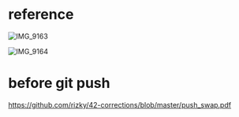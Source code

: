 # reference

![IMG_9163](https://user-images.githubusercontent.com/25191724/225420501-b614e444-674d-462f-b572-588610e4ca81.png)



![IMG_9164](https://user-images.githubusercontent.com/25191724/225420519-851edf51-6d59-4e2c-8443-d5d705c3ca3a.png)





# before git push

https://github.com/rizky/42-corrections/blob/master/push_swap.pdf

